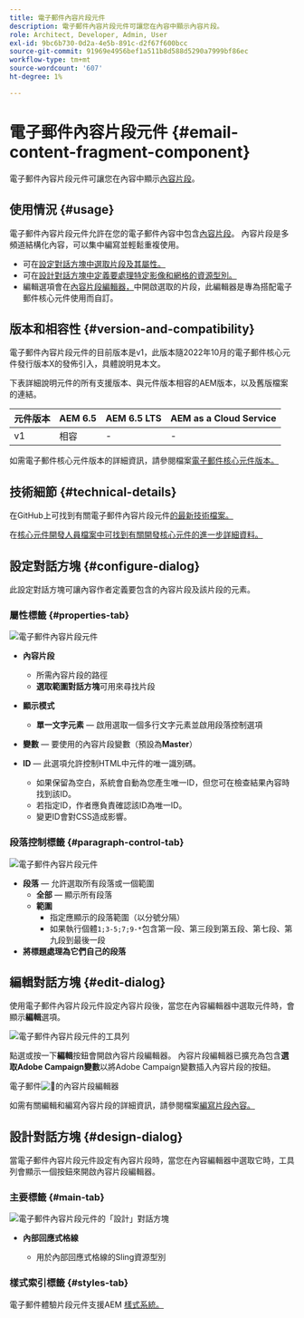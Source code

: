 ```yaml
---
title: 電子郵件內容片段元件
description: 電子郵件內容片段元件可讓您在內容中顯示內容片段。
role: Architect, Developer, Admin, User
exl-id: 9bc6b730-0d2a-4e5b-891c-d2f67f600bcc
source-git-commit: 91969e4956bef1a511b8d588d5290a7999bf86ec
workflow-type: tm+mt
source-wordcount: '607'
ht-degree: 1%

---
```



# 電子郵件內容片段元件 {#email-content-fragment-component}

電子郵件內容片段元件可讓您在內容中顯示[內容片段](https://experienceleague.adobe.com/docs/experience-manager-cloud-service/assets/content-fragments/content-fragments.html)。

## 使用情況 {#usage}

電子郵件內容片段元件允許在您的電子郵件內容中包含[內容片段](https://experienceleague.adobe.com/docs/experience-manager-cloud-service/assets/content-fragments/content-fragments.html)。 內容片段是多頻道結構化內容，可以集中編寫並輕鬆重複使用。

* 可在[設定對話方塊中選取片段及其屬性。](#configure-dialog)
* 可在[設計對話方塊中定義要處理特定影像和網格的資源型別。](#design-dialog)
* 編輯選項會在[內容片段編輯器，](#edit-dialog)中開啟選取的片段，此編輯器是專為搭配電子郵件核心元件使用而自訂。

## 版本和相容性 {#version-and-compatibility}

電子郵件內容片段元件的目前版本是v1，此版本隨2022年10月的電子郵件核心元件發行版本X的發佈引入，具體說明見本文。

下表詳細說明元件的所有支援版本、與元件版本相容的AEM版本，以及舊版檔案的連結。

| 元件版本 | AEM 6.5 | AEM 6.5 LTS | AEM as a Cloud Service  |
|---|---|---|---|
| v1 | 相容 | - | - |

如需電子郵件核心元件版本的詳細資訊，請參閱檔案[電子郵件核心元件版本。](/help/email/versions.md)

## 技術細節 {#technical-details}

在GitHub上可找到有關電子郵件內容片段元件[的最新技術檔案。](https://adobe.com/go/aem_cmp_tech_email_cf_v1)

在[核心元件開發人員檔案中可找到有關開發核心元件的進一步詳細資料。](/help/developing/overview.md)

## 設定對話方塊 {#configure-dialog}

此設定對話方塊可讓內容作者定義要包含的內容片段及該片段的元素。

### 屬性標籤 {#properties-tab}

![電子郵件內容片段元件](/help/email/assets/email-content-fragment-edit-properties.png)

* **內容片段**

   * 所需內容片段的路徑
   * **選取範圍對話方塊**&#x200B;可用來尋找片段

* **顯示模式**
   * **單一文字元素** — 啟用選取一個多行文字元素並啟用段落控制選項
* **變數** — 要使用的內容片段變數（預設為&#x200B;**Master**）

* **ID** — 此選項允許控制HTML中元件的唯一識別碼。
   * 如果保留為空白，系統會自動為您產生唯一ID，但您可在檢查結果內容時找到該ID。
   * 若指定ID，作者應負責確認該ID為唯一ID。
   * 變更ID會對CSS造成影響。

### 段落控制標籤 {#paragraph-control-tab}

![電子郵件內容片段元件](/help/assets/content-fragment-edit-paragraph.png)

* **段落** — 允許選取所有段落或一個範圍
   * **全部** — 顯示所有段落
   * **範圍**
      * 指定應顯示的段落範圍（以分號分隔）
      * 如果執行個體`1;3-5;7;9-*`包含第一段、第三段到第五段、第七段、第九段到最後一段
* **將標題處理為它們自己的段落**

## 編輯對話方塊 {#edit-dialog}

使用電子郵件內容片段元件設定內容片段後，當您在內容編輯器中選取元件時，會顯示&#x200B;**編輯**&#x200B;選項。

![電子郵件內容片段元件](/help/email/assets/email-content-fragment-edit-toolbar.png)的工具列

點選或按一下&#x200B;**編輯**&#x200B;按鈕會開啟內容片段編輯器。 內容片段編輯器已擴充為包含&#x200B;**選取Adobe Campaign變數**&#x200B;以將Adobe Campaign變數插入內容片段的按鈕。

電子郵件![&#128279;](/help/email/assets/email-content-fragment-editor.png)的內容片段編輯器

如需有關編輯和編寫內容片段的詳細資訊，請參閱檔案[編寫片段內容。](https://experienceleague.adobe.com/docs/experience-manager-cloud-service/content/assets/content-fragments/content-fragments-variations.html)

## 設計對話方塊 {#design-dialog}

當電子郵件內容片段元件設定有內容片段時，當您在內容編輯器中選取它時，工具列會顯示一個按鈕來開啟內容片段編輯器。


### 主要標籤 {#main-tab}

![電子郵件內容片段元件](/help/email/assets/email-content-fragment-design.png)的「設計」對話方塊

* **內部回應式格線**

   * 用於內部回應式格線的Sling資源型別

### 樣式索引標籤 {#styles-tab}

電子郵件體驗片段元件支援AEM [樣式系統。](/help/get-started/authoring.md#component-styling)
